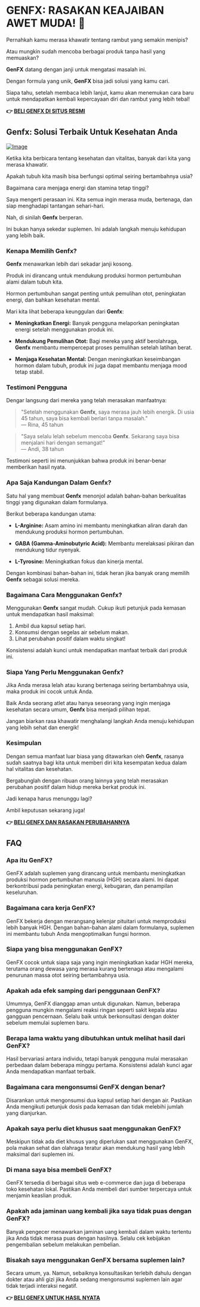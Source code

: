 # GENFX: RASAKAN KEAJAIBAN AWET MUDA! 🌟

Pernahkah kamu merasa khawatir tentang rambut yang semakin menipis? 

Atau mungkin sudah mencoba berbagai produk tanpa hasil yang memuaskan? 

**GenFX** datang dengan janji untuk mengatasi masalah ini. 

Dengan formula yang unik, **GenFX** bisa jadi solusi yang kamu cari. 

Siapa tahu, setelah membaca lebih lanjut, kamu akan menemukan cara baru untuk mendapatkan kembali kepercayaan diri dan rambut yang lebih tebal!



**👉 [BELI GENFX DI SITUS RESMI](https://gchaffi.com/Dmzdngnh)**

## Genfx: Solusi Terbaik Untuk Kesehatan Anda

[![Image](https://www2.sellhealth.com/251/GenFX_logo_500px120px.jpg)](https://gchaffi.com/Dmzdngnh)

Ketika kita berbicara tentang kesehatan dan vitalitas, banyak dari kita yang merasa khawatir. 

Apakah tubuh kita masih bisa berfungsi optimal seiring bertambahnya usia?  

Bagaimana cara menjaga energi dan stamina tetap tinggi?  

Saya mengerti perasaan ini. Kita semua ingin merasa muda, bertenaga, dan siap menghadapi tantangan sehari-hari.

Nah, di sinilah **Genfx** berperan. 

Ini bukan hanya sekedar suplemen. Ini adalah langkah menuju kehidupan yang lebih baik.

### Kenapa Memilih Genfx?

**Genfx** menawarkan lebih dari sekadar janji kosong. 

Produk ini dirancang untuk mendukung produksi hormon pertumbuhan alami dalam tubuh kita.

Hormon pertumbuhan sangat penting untuk pemulihan otot, peningkatan energi, dan bahkan kesehatan mental.

Mari kita lihat beberapa keunggulan dari **Genfx**:

- **Meningkatkan Energi:** Banyak pengguna melaporkan peningkatan energi setelah menggunakan produk ini.
  
- **Mendukung Pemulihan Otot:** Bagi mereka yang aktif berolahraga, **Genfx** membantu mempercepat proses pemulihan setelah latihan berat.
  
- **Menjaga Kesehatan Mental:** Dengan meningkatkan keseimbangan hormon dalam tubuh, produk ini juga dapat membantu menjaga mood tetap stabil.

### Testimoni Pengguna

Dengar langsung dari mereka yang telah merasakan manfaatnya:

> "Setelah menggunakan **Genfx**, saya merasa jauh lebih energik. Di usia 45 tahun, saya bisa kembali berlari tanpa masalah."  
> — Rina, 45 tahun

> "Saya selalu lelah sebelum mencoba **Genfx**. Sekarang saya bisa menjalani hari dengan semangat!"  
> — Andi, 38 tahun

Testimoni seperti ini menunjukkan bahwa produk ini benar-benar memberikan hasil nyata.

### Apa Saja Kandungan Dalam Genfx?

Satu hal yang membuat **Genfx** menonjol adalah bahan-bahan berkualitas tinggi yang digunakan dalam formulanya. 

Berikut beberapa kandungan utama:

- **L-Arginine:** Asam amino ini membantu meningkatkan aliran darah dan mendukung produksi hormon pertumbuhan.
  
- **GABA (Gamma-Aminobutyric Acid):** Membantu merelaksasi pikiran dan mendukung tidur nyenyak.
  
- **L-Tyrosine:** Meningkatkan fokus dan kinerja mental.

Dengan kombinasi bahan-bahan ini, tidak heran jika banyak orang memilih **Genfx** sebagai solusi mereka.

### Bagaimana Cara Menggunakan Genfx?

Menggunakan **Genfx** sangat mudah. Cukup ikuti petunjuk pada kemasan untuk mendapatkan hasil maksimal:

1. Ambil dua kapsul setiap hari.
2. Konsumsi dengan segelas air sebelum makan.
3. Lihat perubahan positif dalam waktu singkat!

Konsistensi adalah kunci untuk mendapatkan manfaat terbaik dari produk ini.

### Siapa Yang Perlu Menggunakan Genfx?

Jika Anda merasa lelah atau kurang bertenaga seiring bertambahnya usia, maka produk ini cocok untuk Anda.

Baik Anda seorang atlet atau hanya seseorang yang ingin menjaga kesehatan secara umum, **Genfx** bisa menjadi pilihan tepat.

Jangan biarkan rasa khawatir menghalangi langkah Anda menuju kehidupan yang lebih sehat dan energik!

### Kesimpulan

Dengan semua manfaat luar biasa yang ditawarkan oleh **Genfx**, rasanya sudah saatnya bagi kita untuk memberi diri kita kesempatan kedua dalam hal vitalitas dan kesehatan.

Bergabunglah dengan ribuan orang lainnya yang telah merasakan perubahan positif dalam hidup mereka berkat produk ini. 

Jadi kenapa harus menunggu lagi? 

Ambil keputusan sekarang juga!



**👉 [BELI GENFX DAN RASAKAN PERUBAHANNYA](https://gchaffi.com/Dmzdngnh)**

## FAQ

### Apa itu GenFX?
GenFX adalah suplemen yang dirancang untuk membantu meningkatkan produksi hormon pertumbuhan manusia (HGH) secara alami. Ini dapat berkontribusi pada peningkatan energi, kebugaran, dan penampilan keseluruhan.

### Bagaimana cara kerja GenFX?
GenFX bekerja dengan merangsang kelenjar pituitari untuk memproduksi lebih banyak HGH. Dengan bahan-bahan alami dalam formulanya, suplemen ini membantu tubuh Anda mengoptimalkan fungsi hormon.

### Siapa yang bisa menggunakan GenFX?
GenFX cocok untuk siapa saja yang ingin meningkatkan kadar HGH mereka, terutama orang dewasa yang merasa kurang bertenaga atau mengalami penurunan massa otot seiring bertambahnya usia.

### Apakah ada efek samping dari penggunaan GenFX?
Umumnya, GenFX dianggap aman untuk digunakan. Namun, beberapa pengguna mungkin mengalami reaksi ringan seperti sakit kepala atau gangguan pencernaan. Selalu baik untuk berkonsultasi dengan dokter sebelum memulai suplemen baru.

### Berapa lama waktu yang dibutuhkan untuk melihat hasil dari GenFX?
Hasil bervariasi antara individu, tetapi banyak pengguna mulai merasakan perbedaan dalam beberapa minggu pertama. Konsistensi adalah kunci agar Anda mendapatkan manfaat terbaik.

### Bagaimana cara mengonsumsi GenFX dengan benar?
Disarankan untuk mengonsumsi dua kapsul setiap hari dengan air. Pastikan Anda mengikuti petunjuk dosis pada kemasan dan tidak melebihi jumlah yang dianjurkan.

### Apakah saya perlu diet khusus saat menggunakan GenFX?
Meskipun tidak ada diet khusus yang diperlukan saat menggunakan GenFX, pola makan sehat dan olahraga teratur akan mendukung hasil yang lebih maksimal dari suplemen ini.

### Di mana saya bisa membeli GenFX?
GenFX tersedia di berbagai situs web e-commerce dan juga di beberapa toko kesehatan lokal. Pastikan Anda membeli dari sumber terpercaya untuk menjamin keaslian produk.

### Apakah ada jaminan uang kembali jika saya tidak puas dengan GenFX?
Banyak pengecer menawarkan jaminan uang kembali dalam waktu tertentu jika Anda tidak merasa puas dengan hasilnya. Selalu cek kebijakan pengembalian sebelum melakukan pembelian.

### Bisakah saya menggunakan GenFX bersama suplemen lain?
Secara umum, ya. Namun, sebaiknya konsultasikan terlebih dahulu dengan dokter atau ahli gizi jika Anda sedang mengonsumsi suplemen lain agar tidak terjadi interaksi negatif.



**👉 [BELI GENFX UNTUK HASIL NYATA](https://gchaffi.com/Dmzdngnh)**